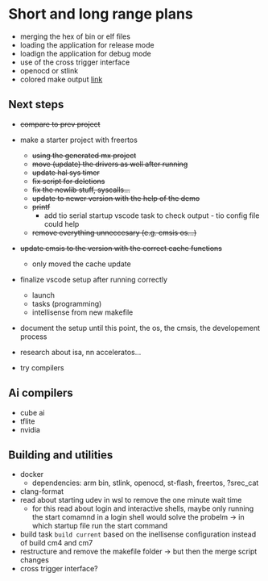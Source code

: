 # Short and long range plans

* merging the hex of bin or elf files
* loading the application for release mode
* loadign the application for debug mode
* use of the cross trigger interface
* openocd or stlink
* colored make output [link](https://stackoverflow.com/questions/6436563/how-can-i-highlight-the-warning-and-error-lines-in-the-make-output)

## Next steps

* ~~compare to prev project~~
* make a starter project with freertos
  * ~~using the generated mx project~~
  * ~~move (update) the drivers as well after running~~
  * ~~update hal sys timer~~
  * ~~fix script for deletions~~
  * ~~fix the newlib stuff, syscalls...~~
  * ~~update to newer version with the help of the demo~~
  * ~~printf~~
    * add tio serial startup vscode task to check output - tio config file could help
  * ~~remove everything unneccesary (e.g. cmsis os...)~~
* ~~update cmsis to the version with the correct cache functions~~
  * only moved the cache update
* finalize vscode setup after running correctly
  * launch
  * tasks (programming)
  * intellisense from new makefile
* document the setup until this point, the os, the cmsis, the developement process

* research about isa, nn acceleratos...
* try compilers

## Ai compilers

* cube ai
* tflite
* nvidia

## Building and utilities

* docker
  * dependencies: arm bin, stlink, openocd, st-flash, freertos, ?srec_cat
* clang-format
* read about starting udev in wsl to remove the one minute wait time
  * for this read about login and interactive shells, maybe only running the start comamnd in a login shell would solve the probelm -> in which startup file run the start command
* build task `build current` based on the inellisense configuration instead of build cm4 and cm7
* restructure and remove the makefile folder -> but then the merge script changes
* cross trigger interface?
